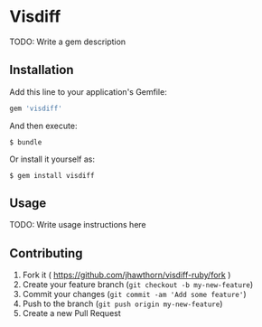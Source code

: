 # Visdiff

TODO: Write a gem description

## Installation

Add this line to your application's Gemfile:

```ruby
gem 'visdiff'
```

And then execute:

    $ bundle

Or install it yourself as:

    $ gem install visdiff

## Usage

TODO: Write usage instructions here

## Contributing

1. Fork it ( https://github.com/jhawthorn/visdiff-ruby/fork )
2. Create your feature branch (`git checkout -b my-new-feature`)
3. Commit your changes (`git commit -am 'Add some feature'`)
4. Push to the branch (`git push origin my-new-feature`)
5. Create a new Pull Request
